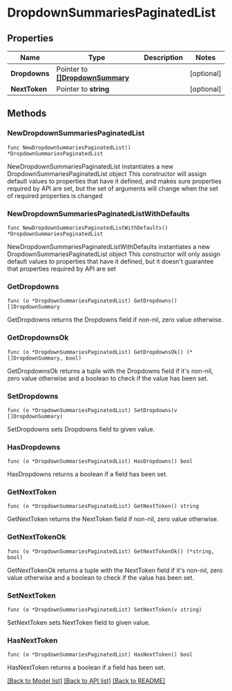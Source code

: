 # DropdownSummariesPaginatedList

## Properties

Name | Type | Description | Notes
------------ | ------------- | ------------- | -------------
**Dropdowns** | Pointer to [**[]DropdownSummary**](DropdownSummary.md) |  | [optional] 
**NextToken** | Pointer to **string** |  | [optional] 

## Methods

### NewDropdownSummariesPaginatedList

`func NewDropdownSummariesPaginatedList() *DropdownSummariesPaginatedList`

NewDropdownSummariesPaginatedList instantiates a new DropdownSummariesPaginatedList object
This constructor will assign default values to properties that have it defined,
and makes sure properties required by API are set, but the set of arguments
will change when the set of required properties is changed

### NewDropdownSummariesPaginatedListWithDefaults

`func NewDropdownSummariesPaginatedListWithDefaults() *DropdownSummariesPaginatedList`

NewDropdownSummariesPaginatedListWithDefaults instantiates a new DropdownSummariesPaginatedList object
This constructor will only assign default values to properties that have it defined,
but it doesn't guarantee that properties required by API are set

### GetDropdowns

`func (o *DropdownSummariesPaginatedList) GetDropdowns() []DropdownSummary`

GetDropdowns returns the Dropdowns field if non-nil, zero value otherwise.

### GetDropdownsOk

`func (o *DropdownSummariesPaginatedList) GetDropdownsOk() (*[]DropdownSummary, bool)`

GetDropdownsOk returns a tuple with the Dropdowns field if it's non-nil, zero value otherwise
and a boolean to check if the value has been set.

### SetDropdowns

`func (o *DropdownSummariesPaginatedList) SetDropdowns(v []DropdownSummary)`

SetDropdowns sets Dropdowns field to given value.

### HasDropdowns

`func (o *DropdownSummariesPaginatedList) HasDropdowns() bool`

HasDropdowns returns a boolean if a field has been set.

### GetNextToken

`func (o *DropdownSummariesPaginatedList) GetNextToken() string`

GetNextToken returns the NextToken field if non-nil, zero value otherwise.

### GetNextTokenOk

`func (o *DropdownSummariesPaginatedList) GetNextTokenOk() (*string, bool)`

GetNextTokenOk returns a tuple with the NextToken field if it's non-nil, zero value otherwise
and a boolean to check if the value has been set.

### SetNextToken

`func (o *DropdownSummariesPaginatedList) SetNextToken(v string)`

SetNextToken sets NextToken field to given value.

### HasNextToken

`func (o *DropdownSummariesPaginatedList) HasNextToken() bool`

HasNextToken returns a boolean if a field has been set.


[[Back to Model list]](../README.md#documentation-for-models) [[Back to API list]](../README.md#documentation-for-api-endpoints) [[Back to README]](../README.md)


